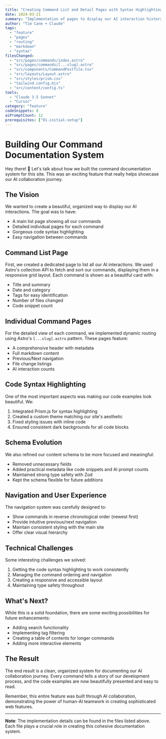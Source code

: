 ```yaml
---
title: "Creating Command List and Detail Pages with Syntax Highlighting"
date: 2024-03-21
summary: "Implementation of pages to display our AI interaction history, featuring a list view of all commands and detailed individual command pages with enhanced code syntax highlighting."
author: "Tim Cane + Claude"
tags: 
  - "feature"
  - "pages"
  - "routing"
  - "markdown"
  - "syntax"
filesChanged:
  - "src/pages/commands/index.astro"
  - "src/pages/commands/[...slug].astro"
  - "src/components/CommandPostTile.tsx"
  - "src/layouts/Layout.astro"
  - "src/styles/prism.css"
  - "tailwind.config.mjs"
  - "src/content/config.ts"
tools:
  - "Claude 3.5 Sonnet"
  - "Cursor"
category: "feature"
codeSnippets: 8
aiPromptCount: 12
prerequisites: ["01-initial-setup"]
---
```


# Building Our Command Documentation System

Hey there! 👋 Let's talk about how we built the command documentation system for this site. This was an exciting feature that really helps showcase our AI collaboration journey.

## The Vision

We wanted to create a beautiful, organized way to display our AI interactions. The goal was to have:
- A main list page showing all our commands
- Detailed individual pages for each command
- Gorgeous code syntax highlighting
- Easy navigation between commands

## Command List Page

First, we created a dedicated page to list all our AI interactions. We used Astro's collection API to fetch and sort our commands, displaying them in a responsive grid layout. Each command is shown as a beautiful card with:
- Title and summary
- Date and category
- Tags for easy identification
- Number of files changed
- Code snippet count

## Individual Command Pages

For the detailed view of each command, we implemented dynamic routing using Astro's `[...slug].astro` pattern. These pages feature:
- A comprehensive header with metadata
- Full markdown content
- Previous/Next navigation
- File change listings
- AI interaction counts

## Code Syntax Highlighting

One of the most important aspects was making our code examples look beautiful. We:
1. Integrated Prism.js for syntax highlighting
2. Created a custom theme matching our site's aesthetic
3. Fixed styling issues with inline code
4. Ensured consistent dark backgrounds for all code blocks

## Schema Evolution

We also refined our content schema to be more focused and meaningful:
- Removed unnecessary fields
- Added practical metadata like code snippets and AI prompt counts
- Maintained strong type safety with Zod
- Kept the schema flexible for future additions

## Navigation and User Experience

The navigation system was carefully designed to:
- Show commands in reverse chronological order (newest first)
- Provide intuitive previous/next navigation
- Maintain consistent styling with the main site
- Offer clear visual hierarchy

## Technical Challenges

Some interesting challenges we solved:
1. Getting the code syntax highlighting to work consistently
2. Managing the command ordering and navigation
3. Creating a responsive and accessible layout
4. Maintaining type safety throughout

## What's Next?

While this is a solid foundation, there are some exciting possibilities for future enhancements:
- Adding search functionality
- Implementing tag filtering
- Creating a table of contents for longer commands
- Adding more interactive elements

## The Result

The end result is a clean, organized system for documenting our AI collaboration journey. Every command tells a story of our development process, and the code examples are now beautifully presented and easy to read.

Remember, this entire feature was built through AI collaboration, demonstrating the power of human-AI teamwork in creating sophisticated web features.

---

**Note**: The implementation details can be found in the files listed above. Each file plays a crucial role in creating this cohesive documentation system. 